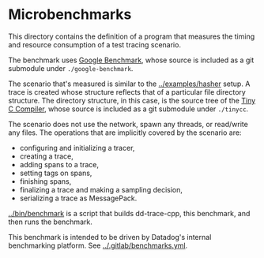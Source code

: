 Microbenchmarks
===============
This directory contains the definition of a program that measures the timing and
resource consumption of a test tracing scenario.

The benchmark uses [Google Benchmark][1], whose source is included as a git
submodule under `./google-benchmark`.

The scenario that's measured is similar to the [../examples/hasher][3] setup.  A trace
is created whose structure reflects that of a particular file directory
structure.  The directory structure, in this case, is the source tree of the
[Tiny C Compiler][4], whose source is included as a git submodule under
`./tinycc`.

The scenario does not use the network, spawn any threads, or read/write
any files. The operations that are implicitly covered by the scenario are:

- configuring and initializing a tracer,
- creating a trace,
- adding spans to a trace,
- setting tags on spans,
- finishing spans,
- finalizing a trace and making a sampling decision,
- serializing a trace as MessagePack.

[../bin/benchmark][6] is a script that builds dd-trace-cpp, this benchmark, and
then runs the benchmark.

This benchmark is intended to be driven by Datadog's internal benchmarking
platform.  See [../.gitlab/benchmarks.yml][7].

[1]: https://github.com/google/benchmark
[3]: ../examples/hasher
[4]: https://bellard.org/tcc/
[6]: ../bin/benchmark
[7]: ../.gitlab/benchmarks.yml
